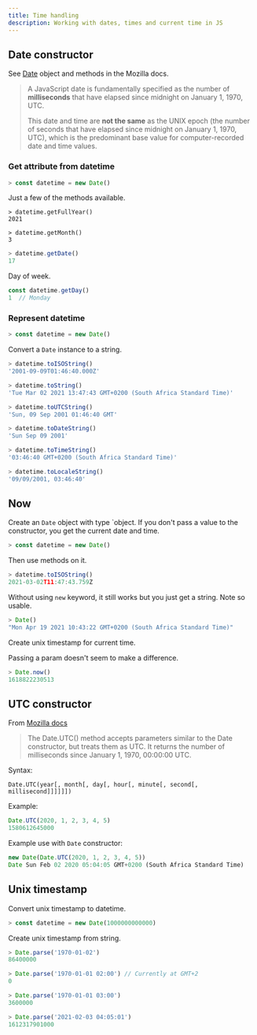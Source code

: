 ```yaml
---
title: Time handling
description: Working with dates, times and current time in JS
---
```



## Date constructor

See [Date](https://developer.mozilla.org/en-US/docs/Web/JavaScript/Reference/Global_Objects/Date) object and methods in the Mozilla docs.

> A JavaScript date is fundamentally specified as the number of **milliseconds** that have elapsed since midnight on January 1, 1970, UTC.
> 
> This date and time are **not the same** as the UNIX epoch (the number of seconds that have elapsed since midnight on January 1, 1970, UTC), which is the predominant base value for computer-recorded date and time values.


### Get attribute from datetime

```javascript
> const datetime = new Date()
```

Just a few of the methods available.

```javacript
> datetime.getFullYear()
2021
```

```javacript
> datetime.getMonth()
3
```

```javascript
> datetime.getDate()
17
```

Day of week.

```javascript
const datetime.getDay()
1  // Monday
```

### Represent datetime

```javascript
> const datetime = new Date()
```

Convert a `Date` instance to a string.

```javascript
> datetime.toISOString()
'2001-09-09T01:46:40.000Z'
```

```javascript
> datetime.toString()
'Tue Mar 02 2021 13:47:43 GMT+0200 (South Africa Standard Time)'
```

```javascript
> datetime.toUTCString()
'Sun, 09 Sep 2001 01:46:40 GMT'
```

```javascript
> datetime.toDateString()
'Sun Sep 09 2001'
```

```javascript
> datetime.toTimeString()
'03:46:40 GMT+0200 (South Africa Standard Time)'
```

```javascript
> datetime.toLocaleString()
'09/09/2001, 03:46:40'
```


## Now

Create an `Date` object with type `object. If you don't pass a value to the constructor, you get the current date and time.

```javascript
> const datetime = new Date()
```

Then use methods on it.

```javascript
> datetime.toISOString()
2021-03-02T11:47:43.759Z
```

Without using `new` keyword, it still works but you just get a string. Note so usable.

```javascript
> Date()
"Mon Apr 19 2021 10:43:22 GMT+0200 (South Africa Standard Time)"
```

Create unix timestamp for current time.

Passing a param doesn't seem to make a difference.

```javascript
> Date.now()
1618822230513
```

## UTC constructor

From [Mozilla docs](https://developer.mozilla.org/en-US/docs/Web/JavaScript/Reference/Global_Objects/Date/UTC)

> The Date.UTC() method accepts parameters similar to the Date constructor, but treats them as UTC. It returns the number of milliseconds since January 1, 1970, 00:00:00 UTC.

Syntax:

```
Date.UTC(year[, month[, day[, hour[, minute[, second[, millisecond]]]]]])
```

Example:

```javascript
Date.UTC(2020, 1, 2, 3, 4, 5)
1580612645000
```

Example use with `Date` constructor:

```javascript
new Date(Date.UTC(2020, 1, 2, 3, 4, 5))
Date Sun Feb 02 2020 05:04:05 GMT+0200 (South Africa Standard Time)
```


## Unix timestamp

Convert unix timestamp to datetime.

```javascript
> const datetime = new Date(1000000000000)
```

Create unix timestamp from string.

```javascript
> Date.parse('1970-01-02')
86400000

> Date.parse('1970-01-01 02:00') // Currently at GMT+2
0

> Date.parse('1970-01-01 03:00')
3600000

> Date.parse('2021-02-03 04:05:01')
1612317901000
```
